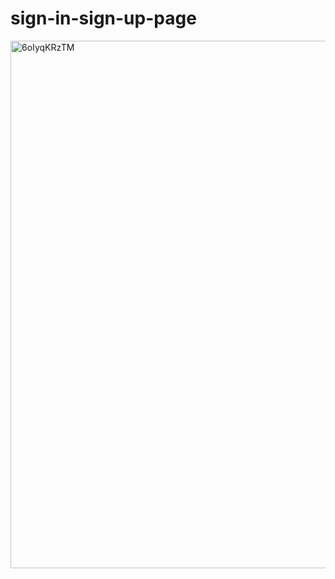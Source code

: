# sign-in-sign-up-page

<img width="844" alt="6oIyqKRzTM" src="https://github.com/Kyra-124/sign-in-sign-up-page/assets/98788777/a0de84c9-cfc1-47b2-b696-3824c61d8d0a">


